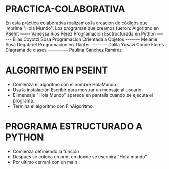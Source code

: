 # PRACTICA-COLABORATIVA
En esta práctica colaborativa realizamos la creación de códigos que imprima "Hola Mundo". 
Los programas que creamos fueron:
Algoritmo en PSeInt ----- Vanessa Ríos Pérez
Programacion Esctructurada en Python ------ Elías Coyotzi Sosa
Programacion Orientada a Objetos ------- Melanie Sosa Degabriel
Programacion en Tkinter -------- Dalila Yusaví Conde Flores 
Diagrama de clases ---------- Paulina Sánchez Ramírez


# ALGORITMO EN PSEINT
- Comienza el algoritmo con el nombre HolaMundo.
- Usa la instalación Escribir para mostrar un mensaje al usuario.
- El mensaje "Hola Mundo" aparece en pantalla cuando se ejecuta el programa.
- Termina el algoritmo con FinAlgoritmo.


# PROGRAMA ESTRUCTURADO A PYTHON
- Comienza definiendo la función
- Despues se coloca un print en donde se escribira "Hola mundo"
- Por ultimo cerrará con un main
